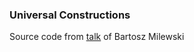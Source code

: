 ### Universal Constructions

Source code from [talk](https://www.youtube.com/watch?v=UjSQlUjuZWQ&t=1535s) of Bartosz Milewski


